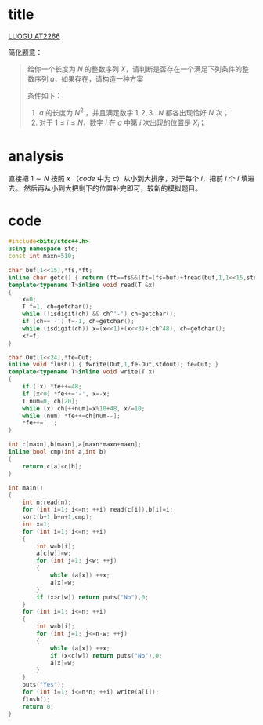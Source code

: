 # title

[LUOGU AT2266](https://www.luogu.org/problem/AT2266)

简化题意：

> 给你一个长度为 $N$ 的整数序列 $X$，请判断是否存在一个满足下列条件的整数序列 $a$，如果存在，请构造一种方案
>
> 条件如下：
>
> 1.  $a$ 的长度为 $N^2$ ，并且满足数字 $1,2,3...N$ 都各出现恰好 $N$ 次；
> 2. 对于 $1\leqslant i\leqslant N$，数字 $i$ 在 $a$ 中第 $i$ 次出现的位置是 $X_i$；
>    

# analysis



直接把 $1\sim N$ 按照 $x$ （$code$ 中为 $c$）从小到大排序，对于每个 $i$，把前 $i$ 个 $i$ 填进去。 
然后再从小到大把剩下的位置补完即可，较新的模拟题目。

# code

```cpp
#include<bits/stdc++.h>
using namespace std;
const int maxn=510;

char buf[1<<15],*fs,*ft;
inline char getc() { return (ft==fs&&(ft=(fs=buf)+fread(buf,1,1<<15,stdin),ft==fs))?0:*fs++; }
template<typename T>inline void read(T &x)
{
    x=0;
    T f=1, ch=getchar();
    while (!isdigit(ch) && ch^'-') ch=getchar();
    if (ch=='-') f=-1, ch=getchar();
    while (isdigit(ch)) x=(x<<1)+(x<<3)+(ch^48), ch=getchar();
    x*=f;
}

char Out[1<<24],*fe=Out;
inline void flush() { fwrite(Out,1,fe-Out,stdout); fe=Out; }
template<typename T>inline void write(T x)
{
    if (!x) *fe++=48;
    if (x<0) *fe++='-', x=-x;
    T num=0, ch[20];
    while (x) ch[++num]=x%10+48, x/=10;
    while (num) *fe++=ch[num--];
    *fe++=' ';
}

int c[maxn],b[maxn],a[maxn*maxn+maxn];
inline bool cmp(int a,int b)
{
	return c[a]<c[b];
}

int main()
{
	int n;read(n);
	for (int i=1; i<=n; ++i) read(c[i]),b[i]=i;
	sort(b+1,b+n+1,cmp);
	int x=1;
	for (int i=1; i<=n; ++i)
	{
		int w=b[i];
		a[c[w]]=w;
		for (int j=1; j<w; ++j)
		{
			while (a[x]) ++x;
			a[x]=w;
		}
		if (x>c[w]) return puts("No"),0;
	}
	for (int i=1; i<=n; ++i)
	{
		int w=b[i];
		for (int j=1; j<=n-w; ++j)
		{
			while (a[x]) ++x;
			if (x<c[w]) return puts("No"),0;
			a[x]=w;
		}
	}
	puts("Yes");
	for (int i=1; i<=n*n; ++i) write(a[i]);
	flush();
	return 0;
}
```